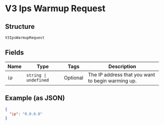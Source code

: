 
# V3 Ips Warmup Request

## Structure

`V3IpsWarmupRequest`

## Fields

| Name | Type | Tags | Description |
|  --- | --- | --- | --- |
| `ip` | `string \| undefined` | Optional | The IP address that you want to begin warming up. |

## Example (as JSON)

```json
{
  "ip": "0.0.0.0"
}
```

